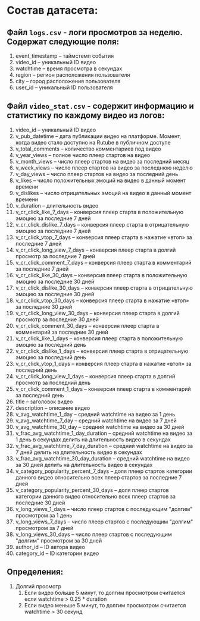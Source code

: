 # Состав датасета:

## Файл `logs.csv` - логи просмотров за неделю. Содержат следующие поля:

1. event_timestamp – таймстемп события
2. video_id – уникальный ID видео
3. watchtime – время просмотра в секундах
4. region – регион расположения пользователя
5. city – город расположения пользователя
6. user_id – уникальный ID пользователя

## Файл `video_stat.csv` - содержит информацию и статистику по каждому видео из логов:

1. video_id – уникальный ID видео
2. v_pub_datetime – дата публикации видео на платформе. Момент, когда видео стало доступно на Rutube в публичном доступе
3. v_total_comments – количество комментариев под видео
4. v_year_views – полное число плеер стартов на видео
5. v_month_views – число плеер стартов на видео за последний месяц
6. v_week_views – число плеер стартов на видео за последнюю неделю
7. v_day_views – число плеер стартов на видео за последний день
8. v_likes – число положительных эмоций на видео в данный момент времени
9. v_dislikes – число отрицательных эмоций на видео в данный момент времени
10. v_duration – длительность видео
11. v_cr_click_like_7_days – конверсия плеер старта в положительную эмоцию за последние 7 дней
12. v_cr_click_dislike_7_days – конверсия плеер старта в отрицательную эмоцию за последние 7 дней
13. v_cr_click_vtop_7_days – конверсия плеер старта в нажатие «втоп» за последние 7 дней
14. v_cr_click_long_view_7_days – конверсия плеер старта в долгий просмотр за последние 7 дней
15. v_cr_click_comment_7_days – конверсия плеер старта в комментарий за последние 7 дней
16. v_cr_click_like_30_days – конверсия плеер старта в положительную эмоцию за последние 30 дней
17. v_cr_click_dislike_30_days – конверсия плеер старта в отрицательную эмоцию за последние 30 дней
18. v_cr_click_vtop_30_days – конверсия плеер старта в нажатие «втоп» за последние 30 дней
19. v_cr_click_long_view_30_days – конверсия плеер старта в долгий просмотр за последние 30 дней
20. v_cr_click_comment_30_days – конверсия плеер старта в комментарий за последние 30 дней
21. v_cr_click_like_1_days – конверсия плеер старта в положительную эмоцию за последний день
22. v_cr_click_dislike_1_days – конверсия плеер старта в отрицательную эмоцию за последний день
23. v_cr_click_vtop_1_days – конверсия плеер старта в нажатие «втоп» за последний день
24. v_cr_click_long_view_1_days – конверсия плеер старта в долгий просмотр за последний день
25. v_cr_click_comment_1_days – конверсия плеер старта в комментарий за последний день
26. title – заголовок видео
27. description – описание видео
28. v_avg_watchtime_1_day – средний watchtime на видео за 1 день
29. v_avg_watchtime_7_day – средний watchtime на видео за 7 дней
30. v_avg_watchtime_30_day – средний watchtime на видео за 30 дней
31. v_frac_avg_watchtime_1_day_duration – средний watchtime на видео за 1 день в секундах делить на длительность видео в секундах
32. v_frac_avg_watchtime_7_day_duration – средний watchtime на видео за 7 дней делить на длительность видео в секундах
33. v_frac_avg_watchtime_30_day_duration – средний watchtime на видео за 30 дней делить на длительность видео в секундах
34. v_category_popularity_percent_7_days – доля плеер стартов категории данного видео относительно всех плеер стартов за последние 7 дней
35. v_category_popularity_percent_30_days – доля плеер стартов категории данного видео относительно всех плеер стартов за последние 30 дней
36. v_long_views_1_days – число плеер стартов с последующим "долгим" просмотром за 1 день
37. v_long_views_7_days – число плеер стартов с последующим "долгим" просмотром за 7 дней
38. v_long_views_30_days – число плеер стартов с последующим "долгим" просмотром за 30 дней
39. author_id – ID автора видео
40. category_id – ID категории видео

## Определения:

1)	Долгий просмотр
	1. Если видео больше 5 минут, то долгим просмотром считается если  watchtime > 0.25 * duration
	2. Если видео меньше 5 минут, то долгим просмотром считается watchtime > 30 секунд
